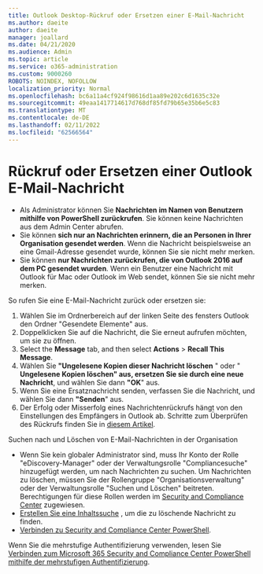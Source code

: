 ```yaml
---
title: Outlook Desktop-Rückruf oder Ersetzen einer E-Mail-Nachricht
ms.author: daeite
author: daeite
manager: joallard
ms.date: 04/21/2020
ms.audience: Admin
ms.topic: article
ms.service: o365-administration
ms.custom: 9000260
ROBOTS: NOINDEX, NOFOLLOW
localization_priority: Normal
ms.openlocfilehash: bc6a11a4cf924f98616d1aa89e202c6d1635c32e
ms.sourcegitcommit: 49eaa1417714617d768df85fd79b65e35b6e5c83
ms.translationtype: MT
ms.contentlocale: de-DE
ms.lasthandoff: 02/11/2022
ms.locfileid: "62566564"
---
```

# <a name="recall-or-replace-an-outlook-email-message"></a>Rückruf oder Ersetzen einer Outlook E-Mail-Nachricht

- Als Administrator können Sie **Nachrichten im Namen von Benutzern mithilfe von PowerShell zurückrufen**. Sie können keine Nachrichten aus dem Admin Center abrufen.
- Sie können **sich nur an Nachrichten erinnern, die an Personen in Ihrer Organisation gesendet werden**. Wenn die Nachricht beispielsweise an eine Gmail-Adresse gesendet wurde, können Sie sie nicht mehr merken.
- Sie können **nur Nachrichten zurückrufen, die von Outlook 2016 auf dem PC gesendet wurden**. Wenn ein Benutzer eine Nachricht mit Outlook für Mac oder Outlook im Web sendet, können Sie sie nicht mehr merken.

So rufen Sie eine E-Mail-Nachricht zurück oder ersetzen sie:

1. Wählen Sie im Ordnerbereich auf der linken Seite des fensters Outlook den Ordner "Gesendete Elemente" aus.
1. Doppelklicken Sie auf die Nachricht, die Sie erneut aufrufen möchten, um sie zu öffnen.
1. Select the **Message** tab, and then select **Actions** > **Recall This Message**.
1. Wählen Sie **"Ungelesene Kopien dieser Nachricht löschen** " oder " **Ungelesene Kopien löschen" aus, ersetzen Sie sie durch eine neue Nachricht**, und wählen Sie dann **"OK**" aus.
1. Wenn Sie eine Ersatznachricht senden, verfassen Sie die Nachricht, und wählen Sie dann **"Senden**" aus.
1. Der Erfolg oder Misserfolg eines Nachrichtenrückrufs hängt von den Einstellungen des Empfängers in Outlook ab. Schritte zum Überprüfen des Rückrufs finden Sie in [diesem Artikel](https://support.office.com/article/35027f88-d655-4554-b4f8-6c0729a723a0).

Suchen nach und Löschen von E-Mail-Nachrichten in der Organisation

- Wenn Sie kein globaler Administrator sind, muss Ihr Konto der Rolle "eDiscovery-Manager" oder der Verwaltungsrolle "Compliancesuche" hinzugefügt werden, um nach Nachrichten zu suchen. Um Nachrichten zu löschen, müssen Sie der Rollengruppe "Organisationsverwaltung" oder der Verwaltungsrolle "Suchen und Löschen" beitreten. Berechtigungen für diese Rollen werden im [Security and Compliance Center](https://go.microsoft.com/fwlink/?linkid=2083731) zugewiesen.
- [Erstellen Sie eine Inhaltssuche](https://docs.microsoft.com/microsoft-365/compliance/content-search) , um die zu löschende Nachricht zu finden.
- [Verbinden zu Security and Compliance Center PowerShell](https://docs.microsoft.com/powershell/exchange/office-365-scc/connect-to-scc-powershell/connect-to-scc-powershell?view=exchange-ps&preserve-view=true).

Wenn Sie die mehrstufige Authentifizierung verwenden, lesen Sie [Verbinden zum Microsoft 365 Security and Compliance Center PowerShell mithilfe der mehrstufigen Authentifizierung](https://docs.microsoft.com/powershell/exchange/office-365-scc/connect-to-scc-powershell/mfa-connect-to-scc-powershell?view=exchange-ps&preserve-view=true).
